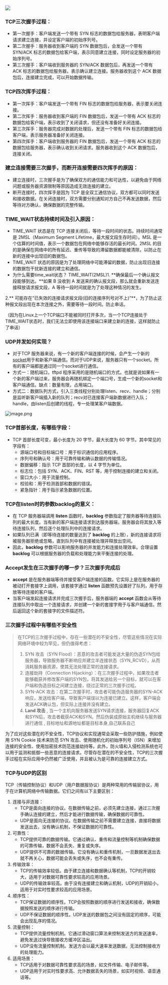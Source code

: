### ![](https://cdn.nlark.com/yuque/0/2023/webp/26575180/1698037924859-408e2b35-af52-48ff-8465-f9ebc22a53d2.webp#averageHue=%23f7f7f7&clientId=u3db018a2-d123-4&from=paste&id=u11e0db0e&originHeight=655&originWidth=1440&originalType=url&ratio=2.640000104904175&rotation=0&showTitle=false&status=done&style=none&taskId=ud4bc4b76-2ae4-4535-8f9b-05ece8863d1&title=)
### TCP三次握手过程：

   - 第一次握手：客户端发送一个带有 SYN 标志的数据包给服务器，表明客户端请求建立连接，并设定客户端的初始序列号。
   - 第二次握手：服务器收到客户端的 SYN 数据包后，会发送一个带有 SYN/ACK 标志的数据包给客户端，表示同意建立连接，同时设定服务器的初始序列号。
   - 第三次握手：客户端收到服务器的 SYN/ACK 数据包后，再发送一个带有 ACK 标志的数据包给服务器，表示确认建立连接。服务器收到这个 ACK 数据包后，连接建立完成，可以开始数据传输。
### TCP四次挥手过程：

   - 第一次挥手：客户端发送一个带有 FIN 标志的数据包给服务器，表示要关闭连接。
   - 第二次挥手：服务器收到客户端的 FIN 数据包后，发送一个带有 ACK 标志的数据包给客户端，表示收到了关闭请求，但还没有准备好关闭连接。
   - 第三次挥手：服务器完成对数据的处理后，发送一个带有 FIN 标志的数据包给客户端，表示服务器准备好关闭连接。
   - 第四次挥手：客户端收到服务器的 FIN 数据包后，发送一个带有 ACK 标志的数据包给服务器，表示确认收到关闭请求。服务器收到这个 ACK 数据包后，连接关闭。
### 建立连接需要三次握手，而断开连接需要四次挥手的原因：

   - 建立连接时，三次握手是为了确保双方的通信能力和可达性，以避免由于网络问题或服务器资源限制等原因造成无效连接的建立。
   - 断开连接时，四次挥手是因为 TCP 是全双工通信协议，双方都可以同时发送和接收数据。在关闭连接时，双方需要分别通知对方自己不再发送数据，然后等待对方确认，确保数据的完整传输。
### TIME_WAIT状态持续时间及引入原因：

   - TIME_WAIT 状态是在 TCP 连接关闭后，等待一段时间的状态。持续时间通常是 2MSL（Maximum Segment Lifetime，最大报文段生存时间）。MSL 是一个估算的时间值，表示一个数据包在网络中能够存活的最长时间。2MSL 的目的是确保在网络中的所有延迟、重传等导致的滞留数据都能被清除，以防止在新的连接中出现旧的数据包。
   - TIME_WAIT 状态的原因是为了处理网络中可能滞留的数据，防止出现旧连接的数据包干扰新连接的建立和通信。
   - 为什么需要time_wait状态？
TIME_WAIT(2MSL)1. **确保最后一个确认报文段能够到达。**如果 B 没收到 A 发送来的确认报文段，那么就会重新发送连接释放请求报文段，A 等待一段时间就是为了处理这种情况的发生。

2.** 可能存在“已失效的连接请求报文段(旧的连接序列号对不上)”**，为了防止这种报文段出现在本次连接之外，需要等待一段时间。防止串话。

（因为在Linux上一个TCP端口不能被同时打开多次，当一个TCP连接处于TIME_WAIT状态时，我们无法立即使用该连接端口来建立新的连接，这样就防止了串话）
### UDP并发如何实现？

   - 对于TCP 服务器来说，有一个新的客户端连接的时候，会产生一个新的[socket](https://so.csdn.net/so/search?q=socket&spm=1001.2101.3001.7020)用于和新客户端通信。而对于UDP来说，服务器只有一个socket。所有的客户端都是通过同一个socket进行通信。
   - 方式一：随机端口，tftpd 程序采用的是随机端口的方式。也就是说如果有一个新的客户端过来，服务器会再随机绑定一个端口号，生成一个新的socket和客户端通信。缺点：数量有限，占用端口。
   - 方式二：数据队列方式，引入三类线程分别处理listen、recv、handle；分别是监听新客户端插入新的队列；recv对已连接客户端新数据进行入队；handle，由listen后创建的线程，专一处理某客户端数据。

![image.png](https://cdn.nlark.com/yuque/0/2023/png/26575180/1690030935804-c2e5af68-e59e-4fcc-92f1-d2df2a9cdaff.png#averageHue=%23f4f4f4&clientId=u7416ed24-1ea0-4&from=paste&height=392&id=u1a454e8f&originHeight=1031&originWidth=1226&originalType=binary&ratio=1.75&rotation=0&showTitle=false&size=131027&status=done&style=none&taskId=u9537f7c3-6fad-4272-9df5-2c37c0fcea8&title=&width=465.57147216796875)
### TCP首部长度，有哪些字段：

   - TCP 首部长度可变，最小长度为 20 字节，最大长度为 60 字节。其中常见的字段有：
      - 源端口号和目标端口号：用于标识通信的应用程序。
      - 序列号和确认号：用于可靠传输和确认数据的传输情况。
      - 数据偏移：指示 TCP 首部的长度，以 4 字节为单位。
      - 标志位：包括 SYN、ACK、FIN、RST 等，用于控制连接的建立和关闭。
      - 窗口大小：用于流量控制。
      - 校验和：用于检测首部和数据的错误。
      - 紧急指针：用于指示紧急数据的位置。
### TCP在listen时的参数backlog的意义：

   - 在 TCP 服务器端调用 **listen** 函数时，**backlog** 参数指定了服务器等待连接队列的最大长度。当有新的客户端连接请求到达服务器端，服务器会将其放入等待连接队列，然后逐个处理队列中的连接请求。
   - 如果队列已满（即等待连接的数量达到了 **backlog** 的上限），新的连接请求将被服务器拒绝或忽略，直到队列中有连接被处理并释放出空间。
   - 因此，**backlog** 参数可以影响服务器的并发能力和连接处理效率。合理设置 **backlog** 可以根据服务器的负载和处理能力来平衡连接的处理。
### Accept发生在三次握手的哪一步？三次握手完成后

   - **accept** 是在服务器端等待并接受客户端连接的函数。它实际上是在服务器的被动打开套接字上调用，该套接字通过 **listen** 函数预先设置好了队列，用于存放等待连接的客户端。
   - 当客户端发起连接请求并完成三次握手后，服务器端的 **accept** 函数会从等待连接队列中取出一个连接请求，并创建一个新的套接字用于与客户端通信，然后返回这个新的套接字的文件描述符。
### 三次握手过程中有哪些不安全性
> 在TCP的三次握手过程中，存在一些潜在的不安全性，尽管这些情况在实际网络环境中较为罕见，但仍值得考虑：
> 1. SYN 攻击（SYN Flood）：恶意的攻击者可能发送大量的伪造SYN包给服务器，导致服务器不断响应并建立半连接状态（SYN_RCVD），从而消耗服务器资源，使其无法处理正常的连接请求。
> 2. 连接劫持（Connection Hijacking）：在三次握手过程中，如果攻击者能够截获并修改客户端的SYN包，将其发送给另一个目标，就可以在客户端和伪造目标之间建立连接，绕过正常的三次握手过程。
> 3. SYN-ACK 攻击：在第二次握手时，攻击者可能伪造服务器的SYN-ACK响应，发送给客户端，导致客户端误以为连接已建立。这样，客户端会发送ACK确认包，但实际上连接并没有建立。
> 4. **Land 攻击** , 当一个主机向服务器发送SYN请求连接，服务器回复ACK和SYN后，攻击者截获ACK和SYN。然后伪装成原始主机继续与服务器进行通信 , 目标地址和源地址都是目标本身,自己联系自己
> 
为了应对这些潜在的不安全性，TCP协议和实现通常会采取一些防护措施，例如使用 SYN Cookie 技术来防范 SYN 攻击、使用随机化的初始序列号（ISN）来增加连接的安全性、使用加密技术防范连接劫持等。此外，防火墙和入侵检测系统也可以用于监测和抵御一些恶意的连接请求。尽管存在潜在的不安全性，TCP的三次握手过程在实际应用中仍然被广泛使用，并且被认为是可靠的连接建立方式。

### TCP与UDP的区别
TCP（传输控制协议）和UDP（用户数据报协议）是两种常用的传输层协议，用于在计算机网络中传输数据。它们之间有以下主要区别：

1. 连接与非连接：
   - TCP是面向连接的协议。在数据传输之前，必须先建立连接，通过三次握手确认连接的建立，然后才能进行数据传输，确保数据的可靠性。
   - UDP是面向无连接的协议。在数据传输之前不需要建立连接，直接将数据发送出去，没有确认机制，不保证数据的可靠性。
2. 可靠性：
   - TCP提供可靠的数据传输。它通过确认、重传和流量控制等机制确保数据的可靠传输，数据不会丢失、重复或失序。
   - UDP提供不可靠的数据传输。它没有确认和重传机制，一旦数据发送出去就不再关心，数据可能会丢失或失序，也不会有重传。
3. 传输效率：
   - TCP的传输效率较低。由于建立连接和数据确认等机制，TCP的开销较大，适用于对数据可靠性要求较高的应用场景。
   - UDP的传输效率较高。由于没有连接建立和确认机制，UDP的开销较小，适用于对实时性要求较高的应用场景。
4. 顺序性：
   - TCP保证数据的顺序性。TCP会按照数据的顺序进行发送和接收，确保数据按照发送的顺序进行传输。
   - UDP不保证数据的顺序性。UDP发送的数据包之间没有固定的顺序，可能会出现乱序的情况。
5. 流量控制：
   - TCP提供流量控制机制。它通过滑动窗口算法来控制发送方的发送速率，避免发送过快导致接收方缓冲区溢出。
   - UDP没有流量控制机制。发送方会以最大速率发送数据，无法控制接收方的处理能力。
6. 适用场景：
   - TCP适用于对数据可靠性要求高的场景，如文件传输、电子邮件等。
   - UDP适用于对实时性要求高、允许数据丢失的场景，如实时视频、语音通话等。
